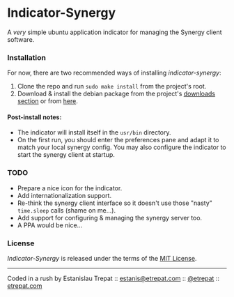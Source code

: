 # Indicator-Synergy

A *very* simple ubuntu application indicator for managing the Synergy
client software.

### Installation

For now, there are two recommended ways of installing *indicator-synergy*:

1. Clone the repo and run `sudo make install` from the project's root.
2. Download & install the debian package from the project's [downloads section](https://github.com/etrepat/indicator-synergy/downloads) or
from [here](https://github.com/downloads/etrepat/indicator-synergy/indicator-synergy_0.1-2_all.deb).

#### Post-install notes:

* The indicator will install itself in the `usr/bin` directory.
* On the first run, you should enter the preferences pane and adapt it to match
your local synergy config. You may also configure the indicator to start the
synergy client at startup.

### TODO

* Prepare a nice icon for the indicator.
* Add internationalization support.
* Re-think the synergy client interface so it doesn't use those "nasty" `time.sleep`
calls (shame on me...).
* Add support for configuring & managing the synergy server too.
* A PPA would be nice...

### License

*Indicator-Synergy* is released under the terms of the
[MIT License](http://www.opensource.org/licenses/mit-license.php).

---

Coded in a rush by Estanislau Trepat :: estanis@etrepat.com :: [@etrepat](http://twitter.com/etrepat) :: [etrepat.com](http://etrepat.com)
